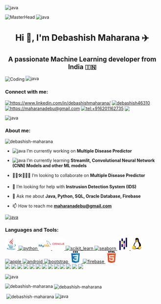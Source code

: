 <img src="https://user-images.githubusercontent.com/74038190/212284100-561aa473-3905-4a80-b561-0d28506553ee.gif" alt="java" width="1200" height="10"/>  

![MasterHead](https://user-images.githubusercontent.com/53512084/196909369-4d71c4bd-5949-4f7d-a228-5db72ac61130.gif)
<img src="https://user-images.githubusercontent.com/74038190/212284100-561aa473-3905-4a80-b561-0d28506553ee.gif" alt="java" width="1200" height="10"/>  

<h1 align="center">  Hi 👋, I'm Debashish Maharana ✈️ </h1>
<h2 align="center">A passionate Machine Learning developer from India 🇮🇳</h2>

<img align="center" alt="Coding" width="1600" height="160" src="https://user-images.githubusercontent.com/74038190/221352987-68da234d-4d62-4e9d-9d7f-098dc657c2dc.gif">
<img src="https://user-images.githubusercontent.com/74038190/212284100-561aa473-3905-4a80-b561-0d28506553ee.gif" alt="java" width="1200" height="10"/> 



<h3 align="left">Connect with me:</h3>
<p align="left">
  <a href="https://www.linkedin.com/in/debashishmaharana/" target="blank"><img align="center" src="https://img.shields.io/badge/LinkedIn-0077B5?style=for-the-badge&logo=linkedin&logoColor=white" alt="https://www.linkedin.com/in/debashishmaharana/" /></a>
  <a href="https://twitter.com/debashish46310" target="blank"><img align="center" src="https://img.shields.io/badge/X-%23000000.svg?style=for-the-badge&logo=X&logoColor=white" alt="debashish46310" /></a>
  <a href="mailto:https://maharanadebu@gmail.com" target="blank"><img align="center" src="https://img.shields.io/badge/Gmail-D14836?style=for-the-badge&logo=gmail&logoColor=white" alt="https://maharanadebu@gmail.com" /></a>
  <a href="tel:+916201162735" target="blank"><img align="center" src="https://img.shields.io/badge/WhatsApp-25D366?style=for-the-badge&logo=whatsapp&logoColor=white" alt="tel:+916201162735" /></a>
  <a href="https://www.hackerrank.com/profile/Debashiiish" target="blank"><img align="center" src="https://img.shields.io/badge/-Hackerrank-2EC866?style=for-the-badge&logo=HackerRank&logoColor=white" /></a>
</p>

<img src="https://user-images.githubusercontent.com/74038190/212284100-561aa473-3905-4a80-b561-0d28506553ee.gif" alt="java" width="1200" height="10"/> 

<h3 align="left">About me:</h3>
<p align="left"> <img src="https://komarev.com/ghpvc/?username=debashish-maharana&label=Profile%20views&color=0e75b6&style=flat" alt="debashish-maharana" /> </p>

- <img src="https://user-images.githubusercontent.com/74038190/216122041-518ac897-8d92-4c6b-9b3f-ca01dcaf38ee.png" alt="java" width="20" height="20"/> I’m currently working on **Multiple Disease Predictor**

- <img src="https://user-images.githubusercontent.com/74038190/216122049-276bc7a5-c760-4849-805a-995d8fa6ea13.png" alt="java" width="20" height="20"/> I’m currently learning **Streamlit, Convolutional Neural Network (CNN) Models and other ML models**

- 👦🏻🛠️🧑🏻‍💻 I’m looking to collaborate on **Multiple Disease Predictor**

- 🤝 I’m looking for help with **Instrusion Detection System (IDS)**

- 💬 Ask me about **Java, Python, SQL, Oracle Database, Firebase**

- 📫 How to reach me **maharanadebu@gmail.com**

<a href="https://www.java.com" target="_blank" rel="noreferrer"> <img src="https://user-images.githubusercontent.com/74038190/212284100-561aa473-3905-4a80-b561-0d28506553ee.gif" alt="java" width="1200" height="10"/> </a> 


<h3 align="left">Languages and Tools:</h3>
<p align="left"> 
<a href="https://www.java.com" target="_blank" rel="noreferrer"> <img src="https://raw.githubusercontent.com/devicons/devicon/master/icons/java/java-original.svg" alt="java" width="40" height="40"/> </a> 
<a href="https://www.python.org" target="_blank" rel="noreferrer"> <img src="https://user-images.githubusercontent.com/74038190/212257472-08e52665-c503-4bd9-aa20-f5a4dae769b5.gif" alt="python" width="40" height="40"/> </a> 
<a href="https://www.mysql.com/" target="_blank" rel="noreferrer"> <img src="https://raw.githubusercontent.com/devicons/devicon/master/icons/mysql/mysql-original-wordmark.svg" alt="mysql" width="40" height="40"/> </a> 
<a href="https://www.oracle.com/" target="_blank" rel="noreferrer"> <img src="https://raw.githubusercontent.com/devicons/devicon/master/icons/oracle/oracle-original.svg" alt="oracle" width="40" height="40"/> </a> 
<a href="https://scikit-learn.org/" target="_blank" rel="noreferrer"> <img src="https://upload.wikimedia.org/wikipedia/commons/0/05/Scikit_learn_logo_small.svg" alt="scikit_learn" width="40" height="40"/> </a> 
<a href="https://seaborn.pydata.org/" target="_blank" rel="noreferrer"> <img src="https://seaborn.pydata.org/_images/logo-mark-lightbg.svg" alt="seaborn" width="40" height="40"/> </a> 
<a href="https://pandas.pydata.org/" target="_blank" rel="noreferrer"> <img src="https://raw.githubusercontent.com/devicons/devicon/2ae2a900d2f041da66e950e4d48052658d850630/icons/pandas/pandas-original.svg" alt="pandas" width="40" height="40"/> </a> 
<a href="https://www.linux.org/" target="_blank" rel="noreferrer"> <img src="https://raw.githubusercontent.com/devicons/devicon/master/icons/linux/linux-original.svg" alt="linux" width="40" height="40"/> </a> 
<a href="https://www.apple.com" target="_blank" rel="noreferrer"> <img src="https://user-images.githubusercontent.com/74038190/212281780-0afd9616-8310-46e9-a898-c4f5269f1387.gif" alt="apple" width="40" height="40"/> </a>   
<a href="https://developer.android.com" target="_blank" rel="noreferrer"> <img src="https://user-images.githubusercontent.com/74038190/212281763-e6ecd7ef-c4aa-45b6-a97c-f33f6bb592bd.gif" alt="android" width="40" height="40"/> 
</a> <a href="https://getbootstrap.com" target="_blank" rel="noreferrer"> <img src="https://user-images.githubusercontent.com/74038190/212280805-9bcb336b-8c55-46a8-abf8-ff286ab55472.gif" alt="bootstrap" width="40" height="40"/> </a> 
<a href="https://www.w3schools.com/css/" target="_blank" rel="noreferrer"> <img src="https://raw.githubusercontent.com/devicons/devicon/master/icons/css3/css3-original-wordmark.svg" alt="css3" width="40" height="40"/> </a> 
<a href="https://firebase.google.com/" target="_blank" rel="noreferrer"> <img src="https://www.vectorlogo.zone/logos/firebase/firebase-icon.svg" alt="firebase" width="40" height="40"/> </a> 
<a href="https://www.w3.org/html/" target="_blank" rel="noreferrer"> <img src="https://raw.githubusercontent.com/devicons/devicon/master/icons/html5/html5-original-wordmark.svg" alt="html5" width="40" height="40"/> </a> 
  
<br>

<img src="https://img.shields.io/badge/Java-ED8B00?style=for-the-badge&logo=openjdk&logoColor=white"/>
<img src="https://img.shields.io/badge/Python-3776AB?style=for-the-badge&logo=python&logoColor=white"/>
<img src="https://img.shields.io/badge/MySQL-005C84?style=for-the-badge&logo=mysql&logoColor=white"/>
<img src="https://img.shields.io/badge/Oracle-F80000?style=for-the-badge&logo=Oracle&logoColor=white"/>
<img src="https://img.shields.io/badge/numpy-%23013243.svg?style=for-the-badge&logo=numpy&logoColor=white"/>
<img src="https://img.shields.io/badge/pandas-%23150458.svg?style=for-the-badge&logo=pandas&logoColor=white"/>
<img src="https://img.shields.io/badge/scikit--learn-%23F7931E.svg?style=for-the-badge&logo=scikit-learn&logoColor=white"/>
<img src="https://img.shields.io/badge/HTML5-E34F26?style=for-the-badge&logo=html5&logoColor=white"/>
<img src="https://img.shields.io/badge/CSS3-1572B6?style=for-the-badge&logo=css3&logoColor=white"/>
<img src="https://img.shields.io/badge/firebase-a08021?style=for-the-badge&logo=firebase&logoColor=ffcd34"/>
<img src="https://img.shields.io/badge/IntelliJ_IDEA-000000.svg?style=for-the-badge&logo=intellij-idea&logoColor=white"/>
<img src="https://img.shields.io/badge/PyCharm-000000.svg?&style=for-the-badge&logo=PyCharm&logoColor=white"/>
<img src="https://img.shields.io/badge/Visual_Studio_Code-0078D4?style=for-the-badge&logo=visual%20studio%20code&logoColor=white"/>


</p>




<img src="https://user-images.githubusercontent.com/74038190/212284100-561aa473-3905-4a80-b561-0d28506553ee.gif" alt="java" width="1200" height="10"/> 

<p><img align="left" src="https://github-readme-stats.vercel.app/api/top-langs?username=debashish-maharana&show_icons=true&locale=en&layout=compact" alt="debashish-maharana" /></p>

<p>&nbsp;<img align="center" src="https://github-readme-stats.vercel.app/api?username=debashish-maharana&show_icons=true&locale=en" alt="debashish-maharana" />

<p>&nbsp;<img align="center" src="https://github-readme-stats.vercel.app/api?username=debashish-maharana&theme=dark&show_icons=true" alt="debashish-maharana" />
  
<img src="https://user-images.githubusercontent.com/74038190/212284100-561aa473-3905-4a80-b561-0d28506553ee.gif" alt="java" width="1200" height="10"/> 


